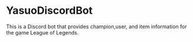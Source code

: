 # YasuoDiscordBot
This is a Discord bot that provides champion,user, and item information for the game League of Legends. 
